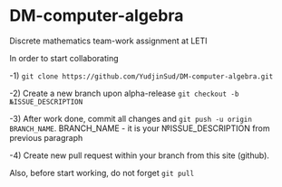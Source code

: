 # DM-computer-algebra
Discrete mathematics team-work assignment at LETI

In order to start collaborating

-1) `git clone https://github.com/YudjinSud/DM-computer-algebra.git`

-2) Create a new branch upon alpha-release
 `git checkout -b №ISSUE_DESCRIPTION`

-3) After work done, commit all changes and `git push -u origin BRANCH_NAME`. BRANCH_NAME - it is your №ISSUE_DESCRIPTION from
previous paragraph

-4) Create new pull request within your branch from this site (github).

Also, before start working, do not forget `git pull`
